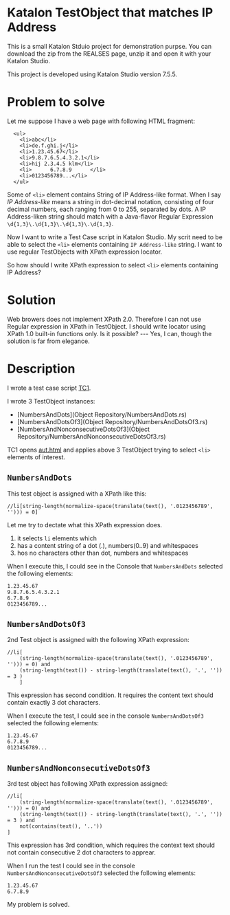 Katalon TestObject that matches IP Address
============

This is a small Katalon Stduio project for demonstration purpse. You can download the zip from the REALSES page, unzip it and open it with your Katalon Studio.

This project is developed using Katalon Studio version 7.5.5.

# Problem to solve

Let me suppose I have a web page with following HTML fragment:

```
  <ul>
    <li>abc</li>
    <li>de.f.ghi.j</li>
    <li>1.23.45.67</li>
    <li>9.8.7.6.5.4.3.2.1</li>
    <li>hij 2.3.4.5 klm</li>
    <li>      6.7.8.9      </li>
    <li>0123456789...</li>
  </ul>
```

Some of `<li>` element contains String of IP Address-like format. When I say *IP Address-like* means a string in dot-decimal notation, consisting of four decimal numbers, each ranging from 0 to 255, separated by dots. A IP Address-liken string should match with a Java-flavor Regular Expression `\d{1,3}\.\d{1,3}\.\d{1,3}\.\d{1,3}`.

Now I want to write a Test Case script in Katalon Studio. My scrit need to be able to select the `<li>` elements containing `IP Address-like` string. I want to use regular TestObjects with XPath expression locator.

So how should I write XPath expression to select `<li>` elements containing IP Address?

# Solution

Web browers does not implement XPath 2.0. Therefore I can not use Regular expression in XPath in TestObject. I should write locator using XPath 1.0 built-in functions only. Is it possible? --- Yes, I can, though the solution is far from elegance.

# Description

I wrote a test case script [TC1](Scripts/TC1/Script1594932954104.groovy).

I wrote 3 TestObject instances:
- [NumbersAndDots](Object Repository/NumbersAndDots.rs)
- [NumbersAndDotsOf3](Object Repository/NumbersAndDotsOf3.rs)
- [NumbersAndNonconsecutiveDotsOf3](Object Repository/NumbersAndNonconsecutiveDotsOf3.rs)

TC1 opens [aut.html](Include/fixture/aut.html) and applies above 3 TestObject trying to select `<li>` elements of interest.

## `NumbersAndDots`

This test object is assigned with a XPath like this:

```
//li[string-length(normalize-space(translate(text(), '.0123456789', ''))) = 0]
```

Let me try to dectate what this XPath expression does.

1. it selects `li` elements which 
2. has a content string of a dot (.), numbers(0..9) and whitespaces
3. hos no characters other than dot, numbers and whitespaces

When I execute this, I could see in the Console that `NumbersAndDots` selected the following elements:

```
1.23.45.67
9.8.7.6.5.4.3.2.1
6.7.8.9
0123456789...
```

## `NumbersAndDotsOf3`

2nd Test object is assigned with the following XPath expression:

```
//li[
    (string-length(normalize-space(translate(text(), '.0123456789', ''))) = 0) and 
    (string-length(text()) - string-length(translate(text(), '.', '')) = 3 )
    ]
```

This expression has second condition. It requires the content text should contain exactly 3 dot characters.

When I execute the test, I could see in the console `NumbersAndDotsOf3` selected the following elements:

```
1.23.45.67
6.7.8.9
0123456789...
```

## `NumbersAndNonconsecutiveDotsOf3`

3rd test object has following XPath expression assigned:

```
//li[
    (string-length(normalize-space(translate(text(), '.0123456789', ''))) = 0) and 
    (string-length(text()) - string-length(translate(text(), '.', '')) = 3 ) and
    not(contains(text(), '..'))
]
```

This expression has 3rd condition, which requires the context text should not contain consecutive 2 dot characters to apprear.

When I run the test I could see in the console `NumbersAndNonconsecutiveDotsOf3` selected the following elements:

```
1.23.45.67
6.7.8.9
```

My problem is solved.

